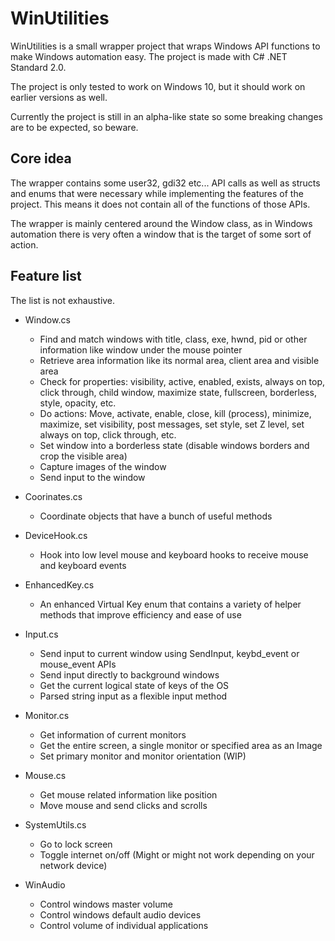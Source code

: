 # WinUtilities

WinUtilities is a small wrapper project that wraps Windows API functions to make Windows automation easy.
The project is made with C# .NET Standard 2.0.

The project is only tested to work on Windows 10, but it should work on earlier versions as well.

Currently the project is still in an alpha-like state so some breaking changes are to be expected, so beware.

## Core idea

The wrapper contains some user32, gdi32 etc... API calls as well as structs and enums that were necessary while implementing the features of the project.
This means it does not contain all of the functions of those APIs.

The wrapper is mainly centered around the Window class, as in Windows automation there is very often a window that is the target of some sort of action.

## Feature list

The list is not exhaustive.

- Window.cs
  - Find and match windows with title, class, exe, hwnd, pid or other information like window under the mouse pointer
  - Retrieve area information like its normal area, client area and visible area
  - Check for properties: visibility, active, enabled, exists, always on top, click through, child window, maximize state, fullscreen, borderless, style, opacity, etc.
  - Do actions: Move, activate, enable, close, kill (process), minimize, maximize, set visibility, post messages, set style, set Z level, set always on top, click through, etc.
  - Set window into a borderless state (disable windows borders and crop the visible area)
  - Capture images of the window
  - Send input to the window

- Coorinates.cs
  - Coordinate objects that have a bunch of useful methods

- DeviceHook.cs
  - Hook into low level mouse and keyboard hooks to receive mouse and keyboard events

- EnhancedKey.cs
  - An enhanced Virtual Key enum that contains a variety of helper methods that improve efficiency and ease of use

- Input.cs
  - Send input to current window using SendInput, keybd_event or mouse_event APIs
  - Send input directly to background windows
  - Get the current logical state of keys of the OS
  - Parsed string input as a flexible input method

- Monitor.cs
  - Get information of current monitors
  - Get the entire screen, a single monitor or specified area as an Image
  - Set primary monitor and monitor orientation (WIP)

- Mouse.cs
  - Get mouse related information like position
  - Move mouse and send clicks and scrolls

- SystemUtils.cs
  - Go to lock screen
  - Toggle internet on/off (Might or might not work depending on your network device)

- WinAudio
  - Control windows master volume
  - Control windows default audio devices
  - Control volume of individual applications
